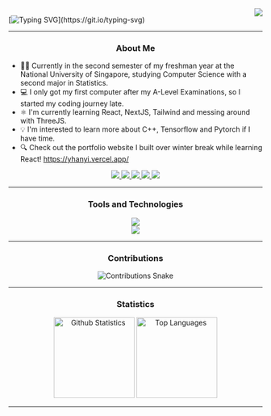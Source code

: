 <img align="right" src="https://visitor-badge.laobi.icu/badge?page_id=yhanyi.yhanyi" />

[![Typing SVG](https://readme-typing-svg.demolab.com?font=JetBrains+Mono&size=30&duration=2500&pause=1000&vCenter=true&random=false&width=435&lines=Hello!+%F0%9F%91%8B;I'm+Yeoh+Han+Yi.)](https://git.io/typing-svg)

<hr/>

<h3 align="center">About Me</h3>

- 👨‍💻 Currently in the second semester of my freshman year at the National University of Singapore, studying Computer Science with a second major in Statistics.
- 💻 I only got my first computer after my A-Level Examinations, so I started my coding journey late.
- ⚛️ I'm currently learning React, NextJS, Tailwind and messing around with ThreeJS.
- 💡 I'm interested to learn more about C++, Tensorflow and Pytorch if I have time.
- 🔍 Check out the portfolio website I built over winter break while learning React! https://yhanyi.vercel.app/

<div align="center">
    <a href="mailto:yeohhanyi0916@gmail.com">
        <img src="https://img.shields.io/badge/Gmail-FF5722?style=for-the-badge&logo=gmail&logoColor=black" />
    </a>
    <a href="https://www.linkedin.com/in/yeoh-han-yi/" target="_blank">
        <img src="https://img.shields.io/badge/LinkedIn-0077B5?style=for-the-badge&logo=linkedin&logoColor=white" target="_blank" />
    </a>
    <a href="https://github.com/yhanyi" target="_blank">
        <img src="https://img.shields.io/badge/Github-333333?style=for-the-badge&logo=github&logoColor=white" target="_blank" />
    </a>
    <a href="https://www.kaggle.com/yeohhanyi" target="_blank">
        <img src="https://img.shields.io/badge/Kaggle-333333?style=for-the-badge&logo=kaggle&logoColor=blue" target="_blank" />
    </a>
    <a href="https://yhanyi.vercel.app" target="_blank">
        <img src="https://img.shields.io/badge/Website-00FFFF?style=for-the-badge&logo=react&logoColor=black" target="_blank" />
    </a>
</div>

<hr/>

<h3 align="center">Tools and Technologies</h3>

<div align="center">
    <a href="https://skillicons.dev">
        <img src="https://skillicons.dev/icons?i=python,java,javascript,typescript,react,nextjs,threejs,c,cpp"><br>
        <img src="https://skillicons.dev/icons?i=html,css,tailwind,r,pytorch,tensorflow,vscode,vim,latex">
    </a>
</div>

<hr/>

<div align="center">
    <h3>Contributions</h3>
    <img alt="Contributions Snake" src="https://raw.githubusercontent.com/yhanyi/yhanyi/output/github-contribution-grid-snake.svg" />
</div>

<hr/>

<h3 align="center">Statistics</h2>

<div align="center">
    <img height=160 src="https://github-readme-stats.vercel.app/api?username=yhanyi&include_all_commits=true&show_icons=true&theme=tokyonight&border_radius=10" alt="Github Statistics" />
    <img height=160 src="https://github-readme-stats.vercel.app/api/top-langs/?username=yhanyi&layout=compact&langs_count=8&theme=tokyonight&border_radius=10&size_weight=0.5&count_weight=0.5&exclude_repo=github-readme-stats" alt="Top Languages" />
</div>

<hr/>

